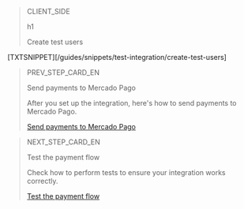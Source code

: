 > CLIENT_SIDE
>
> h1
>
> Create test users

[TXTSNIPPET][/guides/snippets/test-integration/create-test-users] 

> PREV_STEP_CARD_EN
>
> Send payments to Mercado Pago
>
> After you set up the integration, here's how to send payments to Mercado Pago.
>
> [Send payments to Mercado Pago](/developers/en/docs/checkout-bricks/payment-brick/payment-submission)

> NEXT_STEP_CARD_EN
>
> Test the payment flow
>
> Check how to perform tests to ensure your integration works correctly.
>
> [Test the payment flow](/developers/en/docs/checkout-bricks/payment-brick/integration-test/test-payment-flow)